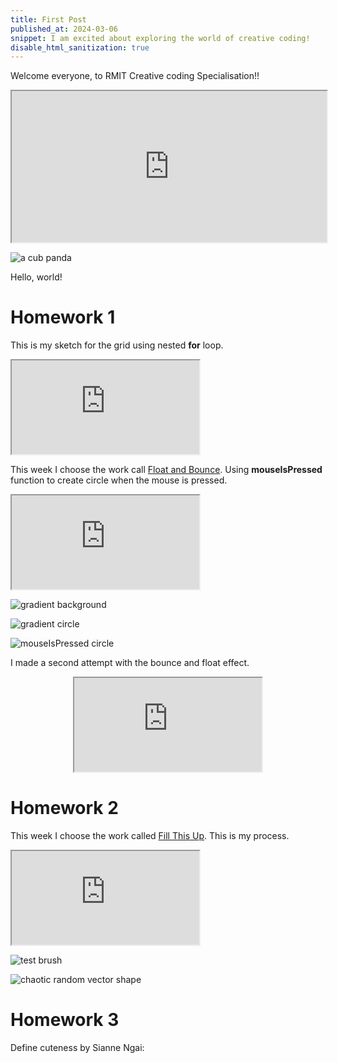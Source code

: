 ```yaml
---
title: First Post
published_at: 2024-03-06
snippet: I am excited about exploring the world of creative coding!
disable_html_sanitization: true
---
```


Welcome everyone, to RMIT Creative coding Specialisation!! 

<iframe src="https://editor.p5js.org/Buuchia/full/U0ClJnKc3" width="100%" height="242px"></iframe>

![a cub panda](/240306_First_Post/xiao_qu_ji.jpg)

Hello, world!

# Homework 1

This is my sketch for the grid using nested **for** loop.
<iframe id="grid" src="https://editor.p5js.org/Buuchia/full/uFLvgJVuw"></iframe>

<script type="module">
 const iframe = document.getElementById(`grid`)
 iframe.width = iframe.parentNode.scrollWidth
 iframe.height = iframe.parentNode.scrollWidth + 42
</script>

This week I choose the work call [Float and Bounce](https://www.floatbounce.com/).
Using **mouseIsPressed** function to create circle when the mouse is pressed.
<iframe id="float_bounce_01" src="https://editor.p5js.org/Buuchia/full/dQtuHGwJP"></iframe>

<script type="module">
 const iframe = document.getElementById(`float_bounce_01`)
 iframe.width = iframe.parentNode.scrollWidth
 iframe.height = iframe.parentNode.scrollWidth + 42
</script>

![gradient background](/hw_w1/gradient_bg.png)


![gradient circle](/hw_w1/gradient_circle.png)


![mouseIsPressed circle](/hw_w1/mouse_click_circles.png)

I made a second attempt with the bounce and float effect.
<div align="center">
<iframe id="float_bounce_02" src="https://editor.p5js.org/Buuchia/full/RuNj1xzEt"></iframe>
</div>

<script type="module">
 const iframe = document.getElementById(`float_bounce_02`)
 iframe.width = iframe.parentNode.scrollWidth
 iframe.height = iframe.parentNode.scrollWidth + 42
</script>


# Homework 2

This week I choose the work called [Fill This Up](https://fillthisup.com/).
This is my process.
<iframe id="fill_this_up_01" src="https://editor.p5js.org/Buuchia/full/xeKlYQsdl"></iframe>

<script type="module">
 const iframe = document.getElementById(`fill_this_up_01`)
 iframe.width = iframe.parentNode.scrollWidth
 iframe.height = iframe.parentNode.scrollWidth + 42
</script>

![test brush](/hw_w2/test_brush_1.png)


![chaotic random vector shape](/hw_w2/chaotic_random_vector_shape.png)



# Homework 3

Define cuteness by Sianne Ngai:

